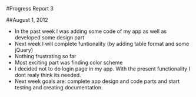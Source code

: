 #Progress Report 3

##August 1, 2012 

- In the past week I was adding  some code of my app as well as developed some design part
- Next week I will complete funtionality (by adding table format and some jQuery)
- Nothing frustrating so far
- Most exciting part was finding color scheme
- I decided not to do login page in my app. With the present functionality I dont realy think its needed.
- Next week goals are: complete app design and code parts and start testing and creating documentation.